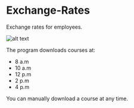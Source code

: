 # Exchange-Rates
Exchange rates for employees.

![alt text](https://mp-programs.pl/wp-content/uploads/2023/01/kursy-walut-kl.png)

The program downloads courses at:
- 8 a.m
- 10 a.m
- 12 p.m
- 2 p.m
- 4 p.m

You can manually download a course at any time.
